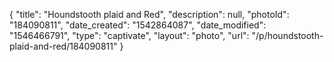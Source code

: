 {
    "title": "Houndstooth plaid and Red",
    "description": null,
    "photoId": "184090811",
    "date_created": "1542864087",
    "date_modified": "1546466791",
    "type": "captivate",
    "layout": "photo",
    "url": "\/p\/houndstooth-plaid-and-red\/184090811"
}